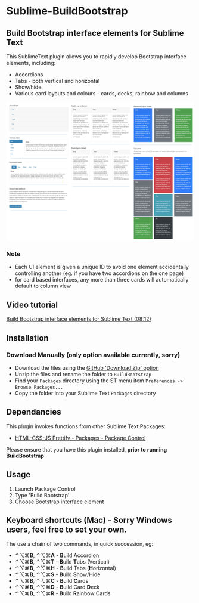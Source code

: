 # Sublime-BuildBootstrap

## Build Bootstrap interface elements for Sublime Text

This SublimeText plugin allows you to rapidly develop Bootstrap interface elements, including:

* Accordions
* Tabs - both vertical and horizontal
* Show/hide
* Various card layouts and colours - cards, decks, rainbow and columns


![Screencapture](tests/screencap.png)


### Note

* Each UI element is given a unique ID to avoid one element accidentally controlling another (eg. if you have two accordions on the one page)
* for card based interfaces, any more than three cards will automatically default to column view


## Video tutorial

[Build Bootstrap interface elements for Sublime Text (08:12)](https://www.youtube.com/embed/Z8MGYE1QJCc?rel=0)

## Installation

### Download Manually (only option available currently, sorry)

* Download the files using the [GitHub 'Download Zip' option](https://github.com/BirdyOz/Sublime-BuildBanner/archive/refs/heads/master.zip)
* Unzip the files and rename the folder to `BuildBootstrap`
* Find your `Packages` directory using the ST menu item  `Preferences -> Browse Packages...`
* Copy the folder into your Sublime Text `Packages` directory

## Dependancies

This plugin invokes functions from other Sublime Text Packages:

<ul>
    <li><a href="https://packagecontrol.io/packages/HTML-CSS-JS%20Prettify" target="_blank">HTML-CSS-JS Prettify - Packages - Package Control</a></li>
</ul>

Please ensure that you have this plugin installed, **prior to running BuildBootstrap**

## Usage

1. Launch Package Control
2. Type 'Build Bootstrap'
3. Choose Bootstrap interface element

## Keyboard shortcuts (Mac) - Sorry Windows users, feel free to set your own.

The use a chain of two commands, in quick succession, eg:



* ⌃⌥⌘**B**, ⌃⌥⌘**A**  - **B**uild Accordion
* ⌃⌥⌘**B**, ⌃⌥⌘**T**  - **B**uild **T**abs (Vertical)
* ⌃⌥⌘**B**, ⌃⌥⌘**H**  - **B**uild Tabs (**H**orizontal)
* ⌃⌥⌘**B**, ⌃⌥⌘**S**  - **B**uild **S**how/Hide
* ⌃⌥⌘**B**, ⌃⌥⌘**C**  - **B**uild **C**ards
* ⌃⌥⌘**B**, ⌃⌥⌘**D**  - **B**uild Card **D**eck
* ⌃⌥⌘**B**, ⌃⌥⌘**R**  - **B**uild **R**ainbow Cards